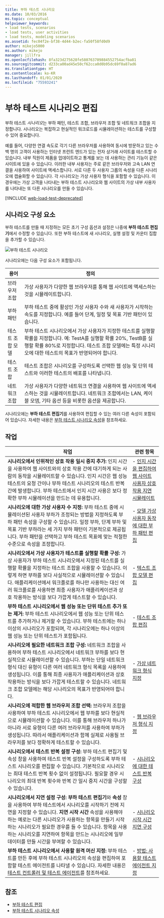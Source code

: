 ```yaml
---
title: 부하 테스트 시나리오
ms.date: 10/03/2016
ms.topic: conceptual
helpviewer_keywords:
- load tests, scenarios
- load tests, user activities
- load tests, modeling scenarios
ms.assetid: fec04f2e-bf38-4d44-b2ec-fa50f58fd0d9
author: mikejo5000
ms.author: mikejo
manager: jillfra
ms.openlocfilehash: 8fa323d275628fe580763709884552754acfba81
ms.sourcegitcommit: d233ca00ad45e50cf62cca0d0b95dc69f0a87ad6
ms.translationtype: HT
ms.contentlocale: ko-KR
ms.lasthandoff: 01/01/2020
ms.locfileid: "75593241"
---
```

# <a name="edit-load-test-scenarios"></a>부하 테스트 시나리오 편집

부하 테스트 *시나리오*는 부하 패턴, 테스트 조합, 브라우저 조합 및 네트워크 조합을 지정합니다. 시나리오는 복잡하고 현실적인 워크로드를 시뮬레이션하는 테스트를 구성할 수 있어 중요합니다.

예를 들어, 다양한 연결 속도로 각기 다른 브라우저를 사용하여 동시에 방문하고 있는 수백 명의 고객이 사용하는 인터넷 프런트 엔드가 있는 전자 상거래 사이트를 테스트할 수 있습니다. 내부 직원이 제품을 업데이트하고 통계를 보는 데 사용하는 관리 기능이 같은 사이트에 있을 수 있습니다. 이러한 내부 사용자는 주로 같은 브라우저와 고속 LAN 연결을 사용하여 사이트에 액세스합니다. 서로 다른 두 사용자 그룹의 속성을 다른 시나리오에 캡슐화할 수 있습니다. 각 시나리오는 가상 사용자 형식을 포함할 수 있습니다. 이 경우에는 가상 고객을 나타내는 부하 테스트 시나리오와 웹 사이트의 가상 내부 사용자를 나타내는 또 다른 시나리오를 만들 수 있습니다.

[!INCLUDE [web-load-test-deprecated](includes/web-load-test-deprecated.md)]

## <a name="scenario-components"></a>시나리오 구성 요소

부하 테스트를 만들 때 지정하는 모든 초기 구성 옵션과 설정은 나중에 **부하 테스트 편집기**에서 수정할 수 있습니다. 또한 부하 테스트에 새 시나리오, 실행 설정 및 카운터 집합을 추가할 수 있습니다.

![부하 테스트 시나리오](../test/media/loadtesteditinscenarios.png)

시나리오에는 다음 구성 요소가 포함됩니다.

|용어|정의|
|-|-|
|브라우저 조합|가상 사용자가 다양한 웹 브라우저를 통해 웹 사이트에 액세스하는 것을 시뮬레이트합니다.|
|부하 패턴|부하 테스트 중에 활성인 가상 사용자 수와 새 사용자가 시작하는 속도를 지정합니다. 예를 들어 단계, 일정 및 목표 기반 패턴이 있습니다.|
|테스트 조합 모델|부하 테스트 시나리오에서 가상 사용자가 지정한 테스트를 실행할 확률을 지정합니다. 예: TestA를 실행할 확률 20%, TestB를 실행할 확률 80%로 지정합니다. 테스트 조합 모델에는 특정 시나리오에 대한 테스트의 목표가 반영되어야 합니다.|
|테스트 조합|테스트 조합은 시나리오를 구성하도록 선택한 웹 성능 및 단위 테스트와 이러한 테스트의 배포를 나타냅니다.|
|네트워크 조합|가상 사용자가 다양한 네트워크 연결을 사용하여 웹 사이트에 액세스하는 것을 시뮬레이트합니다. 네트워크 조합에서는 LAN, 케이블 모뎀, 기타 옵션 등을 비롯한 옵션을 제공합니다.|

시나리오에는 **부하 테스트 편집기**를 사용하여 편집할 수 있는 여러 다른 속성이 포함되어 있습니다. 자세한 내용은 [부하 테스트 시나리오 속성](../test/load-test-scenario-properties.md)을 참조하세요.

## <a name="tasks"></a>작업

|작업|관련 항목|
|-|-----------------------|
|**시나리오에서 인위적인 상호 작용 일시 중지 추가:** 인지 시간을 사용하여 웹 사이트와의 상호 작용 간에 대기하게 되는 사람의 동작을 시뮬레이트할 수 있습니다. 인지 시간은 웹 성능 테스트의 요청 간이나 부하 테스트 시나리오의 테스트 반복 간에 발생합니다. 부하 테스트에서 인지 시간 사용은 보다 정확한 부하 시뮬레이션을 만드는 데 유용합니다.|-   [인지 시간을 편집하여 웹 사이트 사용자 상호 작용 지연 시뮬레이트](../test/edit-think-times-in-load-test-scenarios.md)|
|**시나리오에 대한 가상 사용자 수 지정:** 부하 테스트 중에 시뮬레이션된 사용자 부하가 조정되는 방법을 지정하도록 부하 패턴 속성을 구성할 수 있습니다. 일정 부하, 단계 부하 및 목표 기반 부하라는 세 가지 부하 패턴이 기본적으로 제공됩니다. 부하 패턴을 선택하고 부하 테스트 목표에 맞는 적절한 수준으로 속성을 조정합니다.|-   [모델 가상 사용자 동작에 대한 부하 패턴 편집](../test/edit-load-patterns-to-model-virtual-user-activities.md)|
|**시나리오에서 가상 사용자가 테스트를 실행할 확률 구성:** 가상 사용자가 부하 테스트 시나리오에서 지정된 테스트를 실행할 확률을 지정하는 테스트 조합을 사용할 수 있습니다. 이렇게 하면 부하를 보다 사실적으로 시뮬레이션할 수 있습니다. 애플리케이션에서 워크플로를 하나만 사용하는 대신 여러 워크플로를 사용하면 최종 사용자가 애플리케이션과 상호 작용하는 방식을 보다 가깝게 테스트할 수 있습니다.|-   [텍스트 조합 모델 편집](../test/edit-test-mix-models-to-specify-the-probability-of-a-virtual-user-running-a-test.md)|
|**부하 테스트 시나리오에서 웹 성능 또는 단위 테스트 추가 또는 제거:** 부하 테스트 시나리오에서 웹 성능 또는 단위 테스트를 추가하거나 제거할 수 있습니다. 부하 테스트에는 하나 이상의 시나리오가 포함되며, 각 시나리오에는 하나 이상의 웹 성능 또는 단위 테스트가 포함됩니다.|-   [테스트 조합 편집](../test/edit-the-test-mix-to-specify-which-web-browsers-types-in-a-load-test-scenario.md)|
|**시나리오에 필요한 네트워크 조합 구성:** 네트워크 조합을 사용하여 부하 테스트 시나리오에서 네트워크 부하를 보다 현실적으로 시뮬레이션할 수 있습니다. 부하는 단일 네트워크 형식 대신 유형이 다른 여러 네트워크 형식 목록을 사용하여 생성됩니다. 이를 통해 최종 사용자가 애플리케이션과 상호 작용하는 방식을 보다 가깝게 테스트할 수 있습니다. 네트워크 조합 모델에는 해당 시나리오의 목표가 반영되어야 합니다.|-   [가상 네트워크 형식 지정](../test/specify-virtual-network-types-in-a-load-test-scenario.md)|
|**시나리오에 적합한 웹 브라우저 조합 선택:** 브라우저 조합을 사용하여 부하 테스트 시나리오에서 웹 부하를 보다 현실적으로 시뮬레이션할 수 있습니다. 이를 통해 브라우저 하나가 아니라 서로 유형이 다른 여러 브라우저를 사용하여 부하가 생성됩니다. 따라서 애플리케이션과 함께 실제로 사용될 브라우저를 보다 정확하게 테스트할 수 있습니다.|-   [웹 브라우저 형식 지정](../test/edit-the-test-mix-to-specify-which-web-browsers-types-in-a-load-test-scenario.md)|
|**시나리오에서 테스트 반복 설정 구성:** 부하 테스트 편집기 및 속성 창을 사용하여 테스트 반복 설정을 구성하도록 부하 테스트 시나리오를 편집할 수 있습니다. 기본적으로 시나리오는 최대 테스트 반복 횟수 없이 설정됩니다. 필요할 경우 시나리오의 최대 반복 횟수와 반복 간 일시 중지 시간을 구성할 수 있습니다.|-   [시나리오에 대한 테스트 반복 구성](../test/configure-test-iterations-in-a-load-test-scenario.md)|
|**시나리오에서 지연 설정 구성:** **부하 테스트 편집기**와 **속성** 창을 사용하여 부하 테스트에서 시나리오를 시작하기 전에 지연을 지정할 수 있습니다. **지연 시작 시간** 속성을 사용해야 하는 예로는 다른 시나리오가 사용하는 항목을 만들기 시작하는 시나리오가 필요한 경우를 들 수 있습니다. 항목을 사용하는 시나리오를 지연하여 항목을 만드는 시나리오에 일부 데이터를 만들 시간을 부여할 수 있습니다.|-   [시나리오 시작 시간 지연 구성](../test/configure-scenario-start-delays.md)|
|**부하 테스트 시나리오에서 사용할 원격 머신 지정:** 부하 테스트를 만든 후에 부하 테스트 시나리오의 속성을 편집하여 포함할 테스트 에이전트를 나타낼 수 있습니다. 자세한 내용은 [테스트 컨트롤러 및 테스트 에이전트](configure-test-agents-and-controllers-for-load-tests.md)를 참조하세요.|-   [방법: 사용할 테스트 에이전트 지정](../test/how-to-specify-test-agents-to-use-in-load-test-scenarios.md)|

## <a name="see-also"></a>참조

- [부하 테스트 편집](../test/edit-load-tests.md)
- [부하 테스트 시나리오 속성](../test/load-test-scenario-properties.md)
